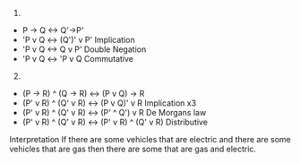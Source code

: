 1. 
  - P -> Q <-> Q'->P'
  - 'P v Q <-> (Q')' v P' Implication
  - 'P v Q <-> Q v P' Double Negation
  - 'P v Q <-> 'P v Q Commutative

2. 
  - (P -> R) ^ (Q -> R) <-> (P v Q) -> R
  - (P' v R) ^ (Q' v R) <-> (P v Q)' v R Implication x3
  - (P' v R) ^ (Q' v R) <-> (P' ^ Q') v R De Morgans law
  - (P' v R) ^ (Q' v R) <-> (P' v R) ^ (Q' v R) Distributive 
  
Interpretation
If there are some vehicles that are electric and there are some vehicles that are gas then there are some that are gas and electric.
